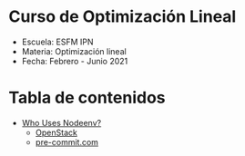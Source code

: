 # Curso de Optimización Lineal
- Escuela: ESFM IPN
- Materia: Optimización lineal
- Fecha: Febrero - Junio 2021

Tabla de contenidos
=================

  * [Who Uses Nodeenv?](#who-uses-nodeenv)
    * [OpenStack](#openstack)
    * [pre-commit.com](#pre-commitcom)


